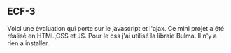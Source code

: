 ## ECF-3

Voici une évaluation qui porte sur le javascript et l'ajax.
Ce mini projet a été réalisé en HTML,CSS et JS.
Pour le css j'ai utilisé la libraie Bulma.
Il n'y a rien a installer.